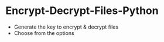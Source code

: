 # Encrypt-Decrypt-Files-Python
- Generate the key to encrypt & decrypt files
- Choose from the options
